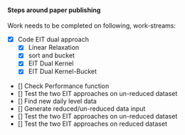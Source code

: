 #### Steps around paper publishing

Work needs to be completed on following, work-streams:

- [x] Code EIT dual approach
  - [x] Linear Relaxation
  - [x] sort and bucket
  - [x] EIT Dual Kernel
  - [x] EIT Dual Kernel-Bucket
- [] Check Performance function
- [] Test the two EIT approaches on un-reduced dataset
- [] Find new daily level data
- [] Generate reduced/un-reduced data input
- [] Test the two EIT approaches on un-reduced dataset
- [] Test the two EIT approaches on reduced dataset


